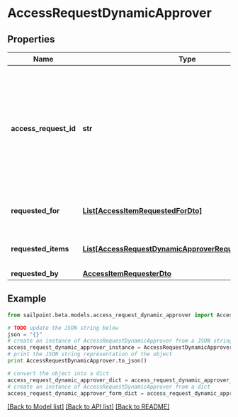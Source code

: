 # AccessRequestDynamicApprover


## Properties

Name | Type | Description | Notes
------------ | ------------- | ------------- | -------------
**access_request_id** | **str** | The unique ID of the access request object. Can be used with the [access request status endpoint](https://developer.sailpoint.com/idn/api/beta/list-access-request-status) to get the status of the request.  | 
**requested_for** | [**List[AccessItemRequestedForDto]**](AccessItemRequestedForDto.md) | Identities access was requested for. | 
**requested_items** | [**List[AccessRequestDynamicApproverRequestedItemsInner]**](AccessRequestDynamicApproverRequestedItemsInner.md) | The access items that are being requested. | 
**requested_by** | [**AccessItemRequesterDto**](AccessItemRequesterDto.md) |  | 

## Example

```python
from sailpoint.beta.models.access_request_dynamic_approver import AccessRequestDynamicApprover

# TODO update the JSON string below
json = "{}"
# create an instance of AccessRequestDynamicApprover from a JSON string
access_request_dynamic_approver_instance = AccessRequestDynamicApprover.from_json(json)
# print the JSON string representation of the object
print AccessRequestDynamicApprover.to_json()

# convert the object into a dict
access_request_dynamic_approver_dict = access_request_dynamic_approver_instance.to_dict()
# create an instance of AccessRequestDynamicApprover from a dict
access_request_dynamic_approver_form_dict = access_request_dynamic_approver.from_dict(access_request_dynamic_approver_dict)
```
[[Back to Model list]](../README.md#documentation-for-models) [[Back to API list]](../README.md#documentation-for-api-endpoints) [[Back to README]](../README.md)


